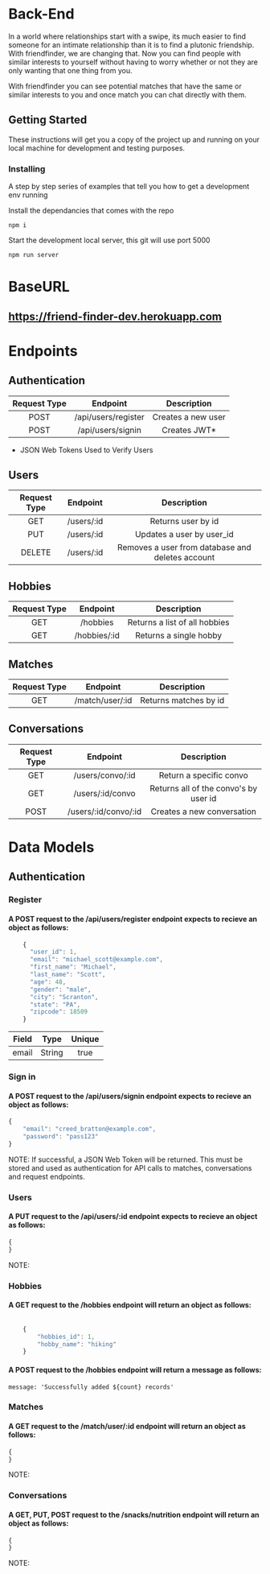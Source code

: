 # Back-End

In a world where relationships start with a swipe, its much easier to find someone for an intimate relationship than it is to find a plutonic friendship. With friendfinder, we are changing that. Now you can find people with similar interests to yourself without having to worry whether or not they are only wanting that one thing from you.

With friendfinder you can see potential matches that have the same or similar interests to you and once match you can chat directly with them.

## Getting Started

These instructions will get you a copy of the project up and running on your local machine for development and testing purposes.

### Installing

A step by step series of examples that tell you how to get a development env running

Install the dependancies that comes with the repo

```
npm i
```

Start the development local server, this git will use port 5000

```
npm run server
```

# BaseURL

## https://friend-finder-dev.herokuapp.com

# Endpoints

## Authentication

| Request Type |      Endpoint       |    Description     |
| :----------: | :-----------------: | :----------------: |
|     POST     | /api/users/register | Creates a new user |
|     POST     |  /api/users/signin  |   Creates JWT\*    |

- JSON Web Tokens Used to Verify Users

## Users

| Request Type |  Endpoint  |                   Description                    |
| :----------: | :--------: | :----------------------------------------------: |
|     GET      | /users/:id |                Returns user by id                |
|     PUT      | /users/:id |            Updates a user by user_id             |
|    DELETE    | /users/:id | Removes a user from database and deletes account |

## Hobbies

| Request Type |   Endpoint   |          Description          |
| :----------: | :----------: | :---------------------------: |
|     GET      |   /hobbies   | Returns a list of all hobbies |
|     GET      | /hobbies/:id |    Returns a single hobby     |

## Matches

| Request Type |    Endpoint     |      Description      |
| :----------: | :-------------: | :-------------------: |
|     GET      | /match/user/:id | Returns matches by id |

## Conversations

| Request Type |       Endpoint       |              Description              |
| :----------: | :------------------: | :-----------------------------------: |
|     GET      |   /users/convo/:id   |        Return a specific convo        |
|     GET      |   /users/:id/convo   | Returns all of the convo's by user id |
|     POST     | /users/:id/convo/:id |      Creates a new conversation       |

# Data Models

## Authentication

### Register

#### A POST request to the /api/users/register endpoint expects to recieve an object as follows:

```javascript
    {
      "user_id": 1,
      "email": "michael_scott@example.com",
      "first_name": "Michael",
      "last_name": "Scott",
      "age": 48,
      "gender": "male",
      "city": "Scranton",
      "state": "PA",
      "zipcode": 18509
    }
```

| Field |  Type  | Unique |
| :---: | :----: | :----: |
| email | String |  true  |

### Sign in

#### A POST request to the /api/users/signin endpoint expects to recieve an object as follows:

```javascript
{
    "email": "creed_bratton@example.com",
	"password": "pass123"
}
```

NOTE: If successful, a JSON Web Token will be returned. This must be stored and used as authentication for API calls to matches, conversations and request endpoints.

### Users

#### A PUT request to the /api/users/:id endpoint expects to recieve an object as follows:

```javascript
{
}
```

NOTE:

### Hobbies

#### A GET request to the /hobbies endpoint will return an object as follows:

```javascript

    {
        "hobbies_id": 1,
        "hobby_name": "hiking"
    }

```
#### A POST request to the /hobbies endpoint will return a message as follows:

`message: 'Successfully added ${count} records'`

### Matches

#### A GET request to the /match/user/:id endpoint will return an object as follows:

```javascript
{
}
```

NOTE:

### Conversations

#### A GET, PUT, POST request to the /snacks/nutrition endpoint will return an object as follows:

```javascript
{
}
```

NOTE:
